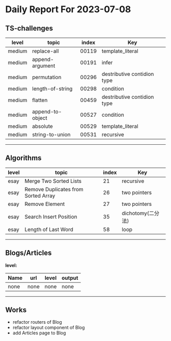 # Daily Report For 2023-07-08

## TS-challenges

| level  | topic            | index | Key                         |
| ------ | ---------------- | ----- | --------------------------- |
| medium | replace-all      | 00119 | template_literal            |
| medium | append-argument  | 00191 | infer                       |
| medium | permutation      | 00296 | destributive contidion type |
| medium | length-of-string | 00298 | condition                   |
| medium | flatten          | 00459 | destributive contidion type |
| medium | append-to-object | 00527 | condition                   |
| medium | absolute         | 00529 | template_literal            |
| medium | string-to-union  | 00531 | recursive                   |

---

## Algorithms

| level | topic                               | index | Key               |
| ----- | ----------------------------------- | ----- | ----------------- |
| esay  | Merge Two Sorted Lists              | 21    | recursive         |
| esay  | Remove Duplicates from Sorted Array | 26    | two pointers      |
| esay  | Remove Element                      | 27    | two pointers      |
| esay  | Search Insert Position              | 35    | dichotomy(二分法) |
| esay  | Length of Last Word                 | 58    | loop              |

---

## Blogs/Articles

**level:**

| Name | url  | level | output |
| ---- | ---- | ----- | ------ |
| none | none | none  | none   |

---

## Works

- refactor routers of Blog
- refactor layout component of Blog
- add Articles page to Blog
